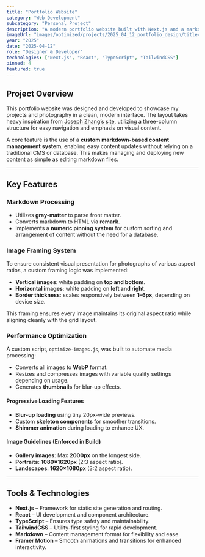 ```yaml
---
title: "Portfolio Website"
category: "Web Development"
subcategory: "Personal Project"
description: "A modern portfolio website built with Next.js and a markdown-based content management system for easy updates."
imageUrl: "images/optimized/projects/2025_04_12_portfolio_design/titlecard.webp"
year: "2025"
date: "2025-04-12"
role: "Designer & Developer"
technologies: ["Next.js", "React", "TypeScript", "TailwindCSS"]
pinned: 4
featured: true
---
```


## Project Overview

This portfolio website was designed and developed to showcase my projects and photography in a clean, modern interface. The layout takes heavy inspiration from [Joseph Zhang’s site](https://joseph.cv/), utilizing a three-column structure for easy navigation and emphasis on visual content.

A core feature is the use of a **custom markdown-based content management system**, enabling easy content updates without relying on a traditional CMS or database. This makes managing and deploying new content as simple as editing markdown files.

---

## Key Features

### Markdown Processing

- Utilizes **gray-matter** to parse front matter.
- Converts markdown to HTML via **remark**.
- Implements a **numeric pinning system** for custom sorting and arrangement of content without the need for a database.

### Image Framing System

To ensure consistent visual presentation for photographs of various aspect ratios, a custom framing logic was implemented:

- **Vertical images**: white padding on **top and bottom**.
- **Horizontal images**: white padding on **left and right**.
- **Border thickness**: scales responsively between **1–6px**, depending on device size.

This framing ensures every image maintains its original aspect ratio while aligning cleanly with the grid layout.

### Performance Optimization

A custom script, `optimize-images.js`, was built to automate media processing:

- Converts all images to **WebP** format.
- Resizes and compresses images with variable quality settings depending on usage.
- Generates **thumbnails** for blur-up effects.

#### Progressive Loading Features

- **Blur-up loading** using tiny 20px-wide previews.
- Custom **skeleton components** for smoother transitions.
- **Shimmer animation** during loading to enhance UX.

#### Image Guidelines (Enforced in Build)

- **Gallery images**: Max **2000px** on the longest side.
- **Portraits**: **1080×1620px** (2:3 aspect ratio).
- **Landscapes**: **1620×1080px** (3:2 aspect ratio).

---

## Tools & Technologies

- **Next.js** – Framework for static site generation and routing.
- **React** – UI development and component architecture.
- **TypeScript** – Ensures type safety and maintainability.
- **TailwindCSS** – Utility-first styling for rapid development.
- **Markdown** – Content management format for flexibility and ease.
- **Framer Motion** – Smooth animations and transitions for enhanced interactivity.

